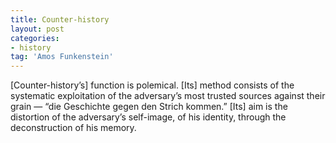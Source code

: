 ```yaml
---
title: Counter-history
layout: post
categories:
- history
tag: 'Amos Funkenstein'
---
```


\[Counter-history’s\] function is polemical. \[Its\] method consists of the systematic exploitation of the adversary’s most trusted sources against their grain — “die Geschichte gegen den Strich kommen.” \[Its\] aim is the distortion of the adversary’s self-image, of his identity, through the deconstruction of his memory.
